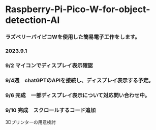 # Raspberry-Pi-Pico-W-for-object-detection-AI

### ラズベリーパイピコWを使用した簡易電子工作をします。
### 2023.9.1
### 9/2 マイコンでディスプレイ表示確認
### 9/4週　chatGPTのAPIを接続し、ディスプレイ表示する予定。
### 9/6 完成　一部ディスプレイ表示について対応問い合わせ中。
### 9/10 完成　スクロールするコード追加
3Dプリンターの用意検討

